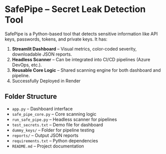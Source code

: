 # SafePipe – Secret Leak Detection Tool

SafePipe is a Python-based tool that detects sensitive information like API keys, passwords, tokens, and private keys. It has:

1. **Streamlit Dashboard** – Visual metrics, color-coded severity, downloadable JSON reports.
2. **Headless Scanner** – Can be integrated into CI/CD pipelines (Azure DevOps, etc.).
3. **Reusable Core Logic** – Shared scanning engine for both dashboard and pipeline.
4. Successfully Deployed in Render  

## Folder Structure

- `app.py` – Dashboard interface
- `safe_pipe_core.py` – Core scanning logic
- `run_safe_pipe.py` – Headless scanner for pipelines
- `test_secrets.txt` – Demo file for dashboard
- `dummy_keys/` – Folder for pipeline testing
- `reports/` – Output JSON reports
- `requirements.txt` – Python dependencies
- `README.md` – Project documentation
  
